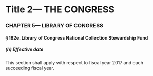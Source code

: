 
# Title 2— THE CONGRESS
### CHAPTER 5— LIBRARY OF CONGRESS
#### § 182e. Library of Congress National Collection Stewardship Fund
##### (h) Effective date

This section shall apply with respect to fiscal year 2017 and each succeeding fiscal year.
